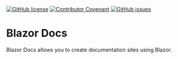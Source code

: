 [![GitHub license](https://img.shields.io/github/license/AndrewBabbitt97/BlazorDocs?style=for-the-badge&color=00bb00)](https://github.com/AndrewBabbitt97/BlazorDocs/blob/main/LICENSE.txt)
[![Contributor Covenant](https://img.shields.io/badge/Contributor%20Covenant-2.0-4baaaa?style=for-the-badge)](CODE_OF_CONDUCT.md)
[![GitHub issues](https://img.shields.io/github/issues/AndrewBabbitt97/BlazorDocs?style=for-the-badge)](https://github.com/AndrewBabbitt97/BlazorDocs/issues)

# Blazor Docs
Blazor Docs allows you to create documentation sites using Blazor.
